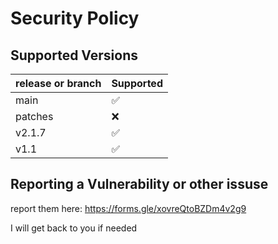 # Security Policy

## Supported Versions



| release or branch | Supported |
| ------- | ------------------ |
| main    | :white_check_mark: |
| patches   | :x:
|v2.1.7|:white_check_mark:|
|v1.1|:white_check_mark:|



## Reporting a Vulnerability or other issuse

report them here: https://forms.gle/xovreQtoBZDm4v2g9

I will get back to you if needed
